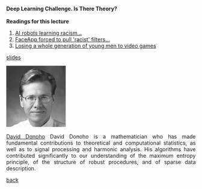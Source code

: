 <div class="abstract">   

<strong>Deep Learning Challenge. Is There Theory?</strong>
<br>
<br>
<strong>Readings for this lecture</strong>  
<ol>
    <li>
    <a href="http://www.independent.co.uk/life-style/gadgets-and-tech/news/ai-robots-artificial-intelligence-racism-sexism-prejudice-bias-language-learn-from-humans-a7683161.html"> AI robots learning racism... </a>
    </li>
	<li>
    <a href="https://www.theguardian.com/technology/2017/aug/10/faceapp-forced-to-pull-racist-filters-digital-blackface"> FaceApp forced to pull 'racist' filters... </a>
    </li>
	<li>
    <a href="http://nypost.com/2017/07/08/were-losing-a-whole-generation-of-young-men-to-video-games/"> Losing a whole generation of young men to video games </a>
    </li>
</ol>

<a href="./assets/lectures/StanfordStats385-20170927-Lecture01-Donoho.pdf"> slides </a>

</div>

![David Donoho](/assets/img/donoho.jpg)  

<p align="justify"><a href="https://statweb.stanford.edu/~donoho/">David Donoho</a> David Donoho is a mathematician who has made fundamental contributions to theoretical and computational statistics, as well as to signal processing and harmonic analysis. His algorithms have contributed significantly to our understanding of the maximum entropy principle, of the structure of robust procedures, and of sparse data description.</p>

[back](./)
